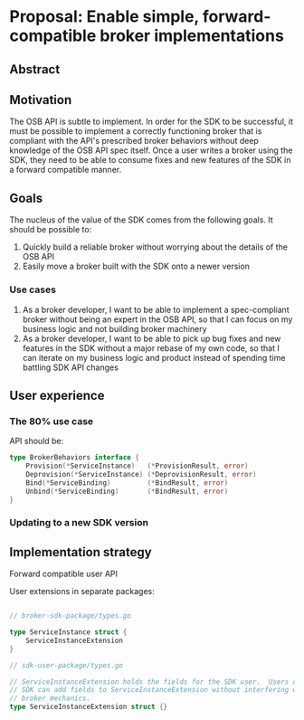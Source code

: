 # Proposal: Enable simple, forward-compatible broker implementations

## Abstract

## Motivation

The OSB API is subtle to implement.  In order for the SDK to be successful, it
must be possible to implement a correctly functioning broker that is compliant
with the API's prescribed broker behaviors without deep knowledge of the OSB
API spec itself.  Once a user writes a broker using the SDK, they need to be
able to consume fixes and new features of the SDK in a forward compatible
manner.

## Goals

The nucleus of the value of the SDK comes from the following goals.  It should
be possible to:

1.  Quickly build a reliable broker without worrying about the details of the OSB API
2.  Easily move a broker built with the SDK onto a newer version

### Use cases

1. As a broker developer, I want to be able to implement a spec-compliant
   broker without being an expert in the OSB API, so that I can focus on my
   business logic and not building broker machinery
2. As a broker developer, I want to be able to pick up bug fixes and new
   features in the SDK without a major rebase of my own code, so that I can
   iterate on my business logic and product instead of spending time battling SDK
   API changes

## User experience

### The 80% use case

API should be:

```go
type BrokerBehaviors interface {
	Provision(*ServiceInstance)   (*ProvisionResult, error)
	Deprovision(*ServiceInstance) (*DeprovisionResult, error)
	Bind(*ServiceBinding)         (*BindResult, error)
	Unbind(*ServiceBinding)       (*BindResult, error)
}
```

### Updating to a new SDK version

## Implementation strategy

Forward compatible user API

User extensions in separate packages:

```go

// broker-sdk-package/types.go

type ServiceInstance struct {
	ServiceInstanceExtension
}

// sdk-user-package/types.go

// ServiceInstanceExtension holds the fields for the SDK user.  Users of the
// SDK can add fields to ServiceInstanceExtension without interfering with the
// broker mechanics.
type ServiceInstanceExtension struct {}
```
